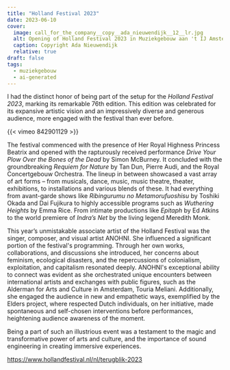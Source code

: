 ```yaml
---
title: "Holland Festival 2023"
date: 2023-06-10
cover:
  image: call_for_the_company__copy__ada_nieuwendijk__12__lr.jpg
  alt: Opening of Holland Festival 2023 in Muziekgebouw aan 't IJ Amsterdam
  caption: Copyright Ada Nieuwendijk
  relative: true
draft: false
tags:
  - muziekgebouw
  - ai-generated
---
```


I had the distinct honor of being part of the setup for the _Holland Festival 2023_, marking its remarkable 76th edition. This edition was celebrated for its expansive artistic vision and an impressively diverse and generous audience, more engaged with the festival than ever before.

{{< vimeo 842901129 >}}

The festival commenced with the presence of Her Royal Highness Princess Beatrix and opened with the rapturously received performance _Drive Your Plow Over the Bones of the Dead_ by Simon McBurney. It concluded with the groundbreaking _Requiem for Nature_ by Tan Dun, Pierre Audi, and the Royal Concertgebouw Orchestra. The lineup in between showcased a vast array of art forms – from musicals, dance, music, music theatre, theater, exhibitions, to installations and various blends of these. It had everything from avant-garde shows like _Ribingurumu no Metamorufuoshisu_ by Toshiki Okada and Dai Fujikura to highly accessible programs such as _Wuthering Heights_ by Emma Rice. From intimate productions like _Epitaph_ by Ed Atkins to the world premiere of _Indra’s Net_ by the living legend Meredith Monk.

This year’s unmistakable associate artist of the Holland Festival was the singer, composer, and visual artist ANOHNI. She influenced a significant portion of the festival's programming. Through her own works, collaborations, and discussions she introduced, her concerns about feminism, ecological disasters, and the repercussions of colonialism, exploitation, and capitalism resonated deeply. ANOHNI's exceptional ability to connect was evident as she orchestrated unique encounters between international artists and exchanges with public figures, such as the Alderman for Arts and Culture in Amsterdam, Touria Meliani. Additionally, she engaged the audience in new and empathetic ways, exemplified by the Elders project, where respected Dutch individuals, on her initiative, made spontaneous and self-chosen interventions before performances, heightening audience awareness of the moment.

Being a part of such an illustrious event was a testament to the magic and transformative power of arts and culture, and the importance of sound engineering in creating immersive experiences.

https://www.hollandfestival.nl/nl/terugblik-2023